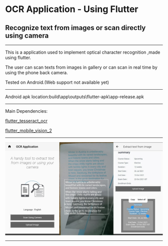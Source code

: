 # OCR Application - Using Flutter 

## Recognize text from images or scan directly using camera

-------------------------------------------------------------------------------------------------

This is a application used to implement optical character recognition ,made using flutter.

The user can scan texts from images in gallery or can scan in real time by using the phone back camera.

Tested on Android.(Web support not available yet)

-------------------------------------------------------------------------------------------

Android apk location:build\app\outputs\flutter-apk\app-release.apk

-------------------------------------------------------------------------------------------


Main Dependencies:

[flutter_tesseract_ocr ](https://pub.dev/packages/flutter_tesseract_ocr)

[flutter_mobile_vision_2](https://pub.dev/packages/flutter_mobile_vision_2)



------------------------------------------------------------------------------------

![Alt text](/Screenshots/screenshots_merged.png?raw=true "Screenshots")

-------------------------------------------------------------------------------------
